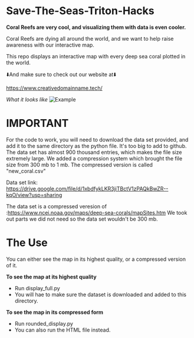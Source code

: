 # Save-The-Seas-Triton-Hacks

**Coral Reefs are very cool, and visualizing them with data is even cooler.**

Coral Reefs are dying all around the world, and we want to help raise awareness with our interactive map.

This repo displays an interactive map with every deep sea coral plotted in the world.


⬇️And make sure to check out our website at⬇️

https://www.creativedomainname.tech/

_What it looks like_
![Example](https://i.imgur.com/mNgLKUf.png)



# IMPORTANT

For the code to work, you will need to download the data set provided, and add it to the same directory as the python file.
It's too big to add to github. The data set has almost 900 thousand entries, which makes the file size extremely large. We added a compression system which brought the file size from 300 mb to 1 mb. The compressed version is called "new_coral.csv"

Data set link: https://drive.google.com/file/d/1xbdfykLKR3jiTBctV1zPAQkBwZR--kqO/view?usp=sharing

The data set is a compressed veresion of :https://www.ncei.noaa.gov/maps/deep-sea-corals/mapSites.htm
We took out parts we did not need so the data set wouldn't be 300 mb.

# The Use

You can either see the map in its highest quality, or a compressed version of it.

**To see the map at its highest quality**

-  Run display_full.py
-  You will hae to make sure the dataset is downloaded and added to this directory.

**To see the map in its compressed form**

-  Run rounded_display.py
-  You can also run the HTML file instead.


